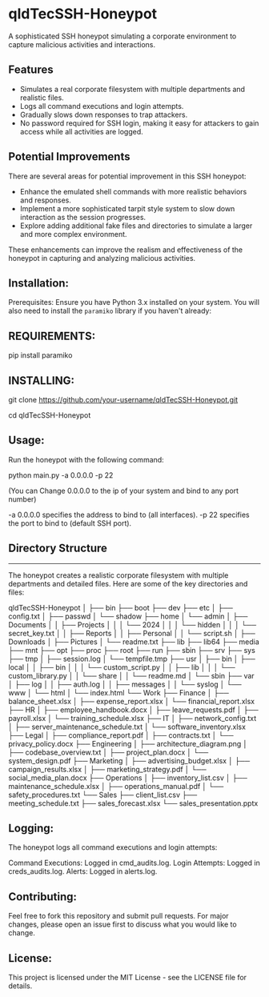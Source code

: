 # qldTecSSH-Honeypot

A sophisticated SSH honeypot simulating a corporate environment to capture malicious activities and interactions.

## Features
- Simulates a real corporate filesystem with multiple departments and realistic files.
- Logs all command executions and login attempts.
- Gradually slows down responses to trap attackers.
- No password required for SSH login, making it easy for attackers to gain access while all activities are logged.

## Potential Improvements
There are several areas for potential improvement in this SSH honeypot:
- Enhance the emulated shell commands with more realistic behaviors and responses.
- Implement a more sophisticated tarpit style system to slow down interaction as the session progresses.
- Explore adding additional fake files and directories to simulate a larger and more complex environment.

These enhancements can improve the realism and effectiveness of the honeypot in capturing and analyzing malicious activities.


## Installation:

Prerequisites:
Ensure you have Python 3.x installed on your system. You will also need to install the `paramiko` library if you haven't already:


## REQUIREMENTS:

pip install paramiko


## INSTALLING:

git clone https://github.com/your-username/qldTecSSH-Honeypot.git

cd qldTecSSH-Honeypot


## Usage:

Run the honeypot with the following command:

python main.py -a 0.0.0.0 -p 22

(You can Change 0.0.0.0 to the ip of your system and bind to any port number)

-a 0.0.0.0 specifies the address to bind to (all interfaces).
-p 22 specifies the port to bind to (default SSH port).


## Directory Structure
-------------------
The honeypot creates a realistic corporate filesystem with multiple departments and detailed files. Here are some of the key directories and files:


qldTecSSH-Honeypot
│
├── bin
├── boot
├── dev
├── etc
│   ├── config.txt
│   ├── passwd
│   └── shadow
├── home
│   └── admin
│       ├── Documents
│       │   ├── Projects
│       │   │   └── 2024
│       │   │       └── hidden
│       │   │           └── secret_key.txt
│       │   ├── Reports
│       │   ├── Personal
│       │   └── script.sh
│       ├── Downloads
│       ├── Pictures
│       └── readme.txt
├── lib
├── lib64
├── media
├── mnt
├── opt
├── proc
├── root
├── run
├── sbin
├── srv
├── sys
├── tmp
│   ├── session.log
│   └── tempfile.tmp
├── usr
│   ├── bin
│   ├── local
│   │   ├── bin
│   │   │   └── custom_script.py
│   │   ├── lib
│   │   │   └── custom_library.py
│   │   └── share
│   │       └── readme.md
│   └── sbin
├── var
│   ├── log
│   │   ├── auth.log
│   │   ├── messages
│   │   └── syslog
│   └── www
│       └── html
│           └── index.html
└── Work
    ├── Finance
    │   ├── balance_sheet.xlsx
    │   ├── expense_report.xlsx
    │   └── financial_report.xlsx
    ├── HR
    │   ├── employee_handbook.docx
    │   ├── leave_requests.pdf
    │   ├── payroll.xlsx
    │   └── training_schedule.xlsx
    ├── IT
    │   ├── network_config.txt
    │   ├── server_maintenance_schedule.txt
    │   └── software_inventory.xlsx
    ├── Legal
    │   ├── compliance_report.pdf
    │   ├── contracts.txt
    │   └── privacy_policy.docx
    ├── Engineering
    │   ├── architecture_diagram.png
    │   ├── codebase_overview.txt
    │   ├── project_plan.docx
    │   └── system_design.pdf
    ├── Marketing
    │   ├── advertising_budget.xlsx
    │   ├── campaign_results.xlsx
    │   ├── marketing_strategy.pdf
    │   └── social_media_plan.docx
    ├── Operations
    │   ├── inventory_list.csv
    │   ├── maintenance_schedule.xlsx
    │   ├── operations_manual.pdf
    │   └── safety_procedures.txt
    └── Sales
        ├── client_list.csv
        ├── meeting_schedule.txt
        ├── sales_forecast.xlsx
        └── sales_presentation.pptx
        
## Logging:

The honeypot logs all command executions and login attempts:

Command Executions: Logged in cmd_audits.log.
Login Attempts: Logged in creds_audits.log.
Alerts: Logged in alerts.log.

## Contributing:

Feel free to fork this repository and submit pull requests. For major changes, please open an issue first to discuss what you would like to change.

## License:

This project is licensed under the MIT License - see the LICENSE file for details.
